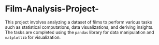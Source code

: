 # Film-Analysis-Project-
This project involves analyzing a dataset of films to perform various tasks such as statistical computations, data visualizations, and deriving insights. The tasks are completed using the `pandas` library for data manipulation and `matplotlib` for visualization.  
